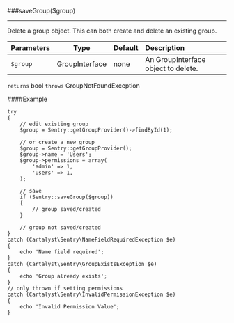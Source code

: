 <a id="saveGroup"></a>
###saveGroup($group)

----------

Delete a group object.  This can both create and delete an existing group.

Parameters                   | Type            | Default       | Description
:--------------------------- | :-------------: | :------------ | :--------------
`$group`                     | GroupInterface  | none          | An GroupInterface object to delete.

`returns` bool
`throws`  GroupNotFoundException

####Example

	try
	{
		// edit existing group
		$group = Sentry::getGroupProvider()->findById(1);

		// or create a new group
		$group = Sentry::getGroupProvider();
		$group->name = 'Users';
		$group->permissions = array(
			'admin' => 1,
			'users' => 1,
		);

		// save
		if (Sentry::saveGroup($group))
		{
			// group saved/created
		}

		// group not saved/created
	}
	catch (Cartalyst\Sentry\NameFieldRequiredException $e)
	{
		echo 'Name field required';
	}
	catch (Cartalyst\Sentry\GroupExistsException $e)
	{
		echo 'Group already exists';
	}
	// only thrown if setting permissions
	catch (Cartalyst\Sentry\InvalidPermissionException $e)
	{
		echo 'Invalid Permission Value';
	}